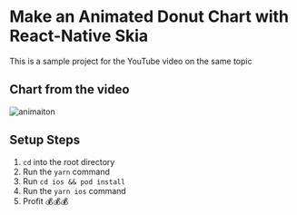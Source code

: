 # Make an Animated Donut Chart with React-Native Skia

This is a sample project for the YouTube video on the same topic

## Chart from the video

![animaiton](https://user-images.githubusercontent.com/48887088/181994578-8bcc0679-4662-4c4c-8c16-00d9dc43d566.gif)

## Setup Steps

1. `cd` into the root directory
2. Run the `yarn` command
3. Run `cd ios && pod install`
4. Run the `yarn ios` command
5. Profit 💰💰💰
